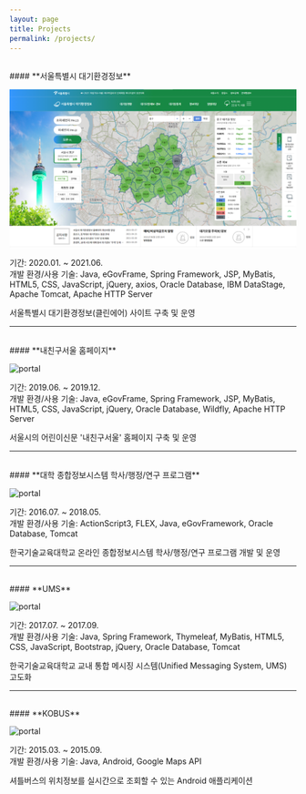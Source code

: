 ```yaml
---
layout: page
title: Projects
permalink: /projects/
---
```


<br>
#### **서울특별시 대기환경정보**
   
![portal](/assets/img/cleanair.png)

기간: 2020.01. ~ 2021.06.  
개발 환경/사용 기술: Java, eGovFrame, Spring Framework, JSP, MyBatis, HTML5, CSS, JavaScript, jQuery, axios, Oracle Database, IBM DataStage, Apache Tomcat, Apache HTTP Server

서울특별시 대기환경정보(클린에어) 사이트 구축 및 운영
<br>

***

<br>
#### **내친구서울 홈페이지**
   
![portal](/assets/img/mfs.png)

기간: 2019.06. ~ 2019.12.  
개발 환경/사용 기술: Java, eGovFrame, Spring Framework, JSP, MyBatis, HTML5, CSS, JavaScript, jQuery, Oracle Database, Wildfly, Apache HTTP Server

서울시의 어린이신문 '내친구서울' 홈페이지 구축 및 운영
<br>

***

<br>
#### **대학 종합정보시스템 학사/행정/연구 프로그램**

![portal](/assets/img/portal.png)

기간: 2016.07. ~ 2018.05.  
개발 환경/사용 기술: ActionScript3, FLEX, Java, eGovFramework, Oracle Database, Tomcat

한국기술교육대학교 온라인 종합정보시스템 학사/행정/연구 프로그램 개발 및 운영
<br>

***

<br>   
#### **UMS**

![portal](/assets/img/ums.png)

기간: 2017.07. ~ 2017.09.  
개발 환경/사용 기술: Java, Spring Framework, Thymeleaf, MyBatis, HTML5, CSS, JavaScript, Bootstrap, jQuery, Oracle Database, Tomcat

한국기술교육대학교 교내 통합 메시징 시스템(Unified Messaging System, UMS) 고도화
<br>

***

<br>
#### **KOBUS**

![portal](/assets/img/kobus.png)

기간: 2015.03. ~ 2015.09.  
개발 환경/사용 기술: Java, Android, Google Maps API

셔틀버스의 위치정보를 실시간으로 조회할 수 있는 Android 애플리케이션
